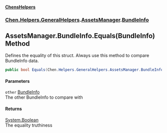 
#### [ChensHelpers](index 'index')

### [Chen.Helpers.GeneralHelpers](Chen_Helpers_GeneralHelpers 'Chen.Helpers.GeneralHelpers').[AssetsManager](Chen_Helpers_GeneralHelpers_AssetsManager 'Chen.Helpers.GeneralHelpers.AssetsManager').[BundleInfo](Chen_Helpers_GeneralHelpers_AssetsManager_BundleInfo 'Chen.Helpers.GeneralHelpers.AssetsManager.BundleInfo')

## AssetsManager.BundleInfo.Equals(BundleInfo) Method
Defines the equality of this struct. Always use this method to compare BundleInfo data.  
```csharp
public bool Equals(Chen.Helpers.GeneralHelpers.AssetsManager.BundleInfo other);
```

#### Parameters
<a name='Chen_Helpers_GeneralHelpers_AssetsManager_BundleInfo_Equals(Chen_Helpers_GeneralHelpers_AssetsManager_BundleInfo)_other'></a>
`other` [BundleInfo](Chen_Helpers_GeneralHelpers_AssetsManager_BundleInfo 'Chen.Helpers.GeneralHelpers.AssetsManager.BundleInfo')  
The other BundleInfo to compare with
  

#### Returns
[System.Boolean](https://docs.microsoft.com/en-us/dotnet/api/System.Boolean 'System.Boolean')  
The equality truthiness
